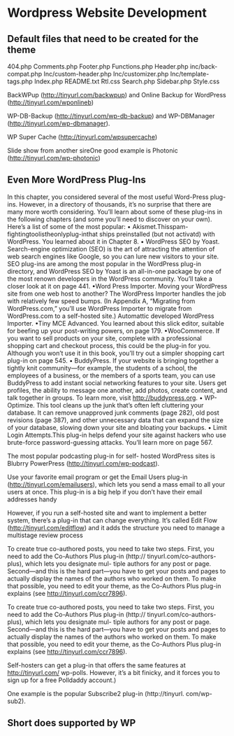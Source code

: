 # Wordpress Website Development

## Default files that need to be created for the theme

404.php
Comments.php
Footer.php
Functions.php
Header.php
inc/back-compat.php
Inc/custom-header.php
Inc/customizer.php
Inc/template-tags.php
Index.php
README.txt
Rtl.css
Search.php
Sidebar.php
Style.css

BackWPup (http://tinyurl.com/backwpup) and Online Backup for WordPress (http://tinyurl.com/wponlineb)

WP-DB-Backup (http://tinyurl.com/wp-db-backup) and WP-DBManager (http://tinyurl.com/wp-dbmanager).

WP Super Cache (http://tinyurl.com/wpsupercache)

Slide show from another sireOne good example is Photonic (http://tinyurl.com/wp-photonic)

## Even More WordPress Plug-Ins

In this chapter, you considered several of the most useful Word-Press plug-ins. However, in a directory of thousands, it’s no surprise that there are many more worth considering.
You’ll learn about some of these plug-ins in the following chapters (and some you’ll need to discover on your own). Here’s a list of some of the most popular:
• Akismet.Thisspam-fightingtoolistheonlyplug-inthat ships preinstalled (but not activatd) with WordPress. You learned about it in Chapter 8.
• WordPress SEO by Yoast. Search-engine optimization (SEO) is the art of attracting the attention of web search engines like Google, so you can lure new visitors to your site. SEO plug-ins are among the most popular in the WordPress plug-in directory, and WordPress SEO by Yoast is an all-in-one package by one of the most renown developers in the WordPress community. You’ll take a closer look at it on page 441.
•Word Press Importer. Moving your WordPress site from one web host to another? The WordPress Importer handles the job with relatively few speed bumps. (In Appendix A, “Migrating from WordPress.com,” you’ll use WordPress Importer to migrate from WordPress.com to a self-hosted site.) Automattic developed WordPress Importer.
•Tiny MCE Advanced. You learned about this slick editor, suitable for beefing up your post-writing powers, on page 179.
•WooCommerce. If you want to sell products on your site, complete with a professional shopping cart and checkout process, this could be the plug-in for you. Although you won’t use it in this book, you’ll try out a simpler shopping cart plug-in on page 545.
• BuddyPress. If your website is bringing together a tightly knit community—for example, the students of a school, the employees of a business, or the members of a sports team, you can use BuddyPress to add instant social networking features to your site. Users get profiles, the ability to message one another, add photos, create content, and talk together in groups. To learn more, visit http://buddypress.org.
• WP-Optimize. This tool cleans up the junk that’s often left cluttering your database. It can remove unapproved junk comments (page 282), old post revisions (page 387), and other unnecessary data that can expand the size of your database, slowing down your site and bloating your backups.
• Limit Login Attempts.This plug-in helps defend your site against hackers who use brute-force password-guessing attacks. You’ll learn more on page 567.

The most popular podcasting plug-in for self- hosted WordPress sites is Blubrry PowerPress (http://tinyurl.com/wp-podcast).

Use your favorite email program or get the Email Users plug-in (http://tinyurl.com/emailusers), which lets you send a mass email to all your users at once. This plug-in is a big help if you don’t have their email addresses handy

However, if you run a self-hosted site and want to implement a better system, there’s a plug-in that can change everything. It’s called Edit Flow (http://tinyurl.com/editflow) and it adds the structure you need to manage a multistage review process

To create true co-authored posts, you need to take two steps. First, you need to add the Co-Authors Plus plug-in (http:// tinyurl.com/co-authors-plus), which lets you designate mul- tiple authors for any post or page. Second—and this is the hard part—you have to get your posts and pages to actually display the names of the authors who worked on them. To make that possible, you need to edit your theme, as the Co-Authors Plus plug-in explains (see http://tinyurl.com/ccr7896).

To create true co-authored posts, you need to take two steps. First, you need to add the Co-Authors Plus plug-in (http:// tinyurl.com/co-authors-plus), which lets you designate mul- tiple authors for any post or page. Second—and this is the hard part—you have to get your posts and pages to actually display the names of the authors who worked on them. To make that possible, you need to edit your theme, as the Co-Authors Plus plug-in explains (see http://tinyurl.com/ccr7896).

Self-hosters can get a plug-in that offers the same features at http://tinyurl.com/ wp-polls. However, it’s a bit finicky, and it forces you to sign up for a free Polldaddy account.)

One example is the popular Subscribe2 plug-in (http://tinyurl. com/wp-sub2).

## Short does supported by WP

